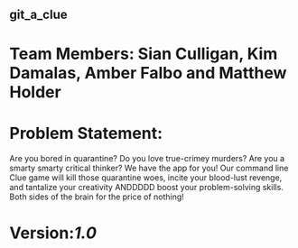 ## git_a_clue

# Team Members: Sian Culligan, Kim Damalas, Amber Falbo and Matthew Holder

# Problem Statement:
Are you bored in quarantine?  Do you love true-crimey murders? Are you a smarty smarty critical thinker?  We have the app for you!  Our command line Clue game will kill those quarantine woes, incite your blood-lust revenge, and tantalize your creativity  ANDDDDD boost your problem-solving skills.  Both sides of the brain for the price of nothing! 

# Version:_1.0_